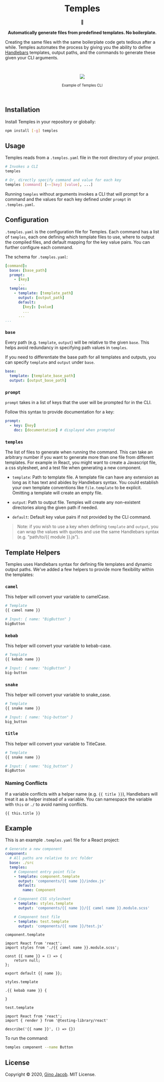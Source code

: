 <h1 align="center">Temples</h1>
<p align="center">
🕍
<br />
<br />
<b>Automatically generate files from predefined templates. No boilerplate.</b>
</p>

Creating the same files with the same boilerplate code gets tedious after a while. Temples automates the process by giving you the ability to define [Handlebars](https://handlebarsjs.com/) templates, output paths, and the commands to generate these given your CLI arguments.

<br />

<p align="center">
<img  src="https://user-images.githubusercontent.com/23367882/81625727-bacd1980-93c7-11ea-80f0-08af6e1ef855.gif"/>

</p>

<p align="center">
<sub>Example of Temples CLI</sub>
</p>
<br />

## **Installation**

Install Temples in your repository or globally:

```bash
npm install [-g] temples
```

## **Usage**

Temples reads from a `.temples.yaml` file in the root directory of your project.

```bash
# Invokes a CLI
temples

# Or, directly specify command and value for each key
temples [command] [--[key] [value], ...]
```

Running `temples` without arguments invokes a CLI that will prompt for a command and the values for each key defined under `prompt` in `.temples.yaml`.

## **Configuration**

`.temples.yaml` is the configuration file for Temples. Each command has a list of `temples`, each one defining which template files to use, where to output the compiled files, and default mapping for the key value pairs. You can further configure each command.

The schema for `.temples.yaml`:

```yaml
[command]:
  base: [base_path]
  prompt:
    - [key]
      ...
  temples:
    - template: [template_path]
      output: [output_path]
      default:
        [key]: [value]
        ...
      ...
...
```

### `base`

Every path (e.g. `template`, `output`) will be relative to the given `base`. This helps avoid redundancy in specifying path values in `temples`.

If you need to differentiate the base path for all templates and outputs, you can specify `template` and `output` under `base`.

```yaml
base:
  template: [template_base_path]
  output: [output_base_path]
```

### `prompt`

`prompt` takes in a list of keys that the user will be prompted for in the CLI.

Follow this syntax to provide documentation for a key:

```yaml
prompt:
  - key: [key]
    doc: [documentation] # displayed when prompted
```

### `temples`

The list of files to generate when running the command. This can take an arbitrary number if you want to generate more than one file from different templates. For example in React, you might want to create a Javascript file, a css stylesheet, and a test file when generating a new component.

- `template`: Path to template file. A template file can have any extension as long as it has text and abides by Handlebars syntax. You could establish your own template conventions like `file.template` to be explicit. Omitting a template will create an empty file.

- `output`: Path to output file. Temples will create any non-existent directories along the given path if needed.

- `default`: Default key value pairs if not provided by the CLI command.

> Note: if you wish to use a key when defining `template` and `output`, you can wrap the values with quotes and use the same Handlebars syntax (e.g. “path/to/{{ module }}.js”).

## **Template Helpers**

Temples uses Handlebars syntax for defining file templates and dynamic output paths. We've added a few helpers to provide more flexibility within the templates:

### `camel`

This helper will convert your variable to camelCase.

```sh
# Template
{{ camel name }}
```

```sh
# Input: { name: "BigButton" }
bigButton
```

### `kebab`

This helper will convert your variable to kebab-case.

```sh
# Template
{{ kebab name }}
```

```sh
# Input: { name: "bigButton" }
big-button
```

### `snake`

This helper will convert your variable to snake_case.

```sh
# Template
{{ snake name }}
```

```sh
# Input: { name: "big-button" }
big_button
```

### `title`

This helper will convert your variable to TitleCase.

```sh
# Template
{{ snake name }}
```

```sh
# Input: { name: "big_button" }
BigButton
```

### Naming Conflicts

If a variable conflicts with a helper name (e.g. `{{ title }}`), Handlebars will treat it as a helper instead of a variable. You can namespace the variable with `this` or `./` to avoid naming conflicts.

```
{{ this.title }}
```

## **Example**

This is an example `.temples.yaml` file for a React project:

```yaml
# Generate a new component
component:
  # All paths are relative to src folder
  base: ./src
  temples:
    # Component entry point file
    - template: component.template
      output: 'components/{{ name }}/index.js'
      default:
        name: Component

    # Component CSS stylesheet
    - template: styles.template
      output: 'components/{{ name }}/{{ camel name }}.module.scss'

    # Component test file
    - template: test.template
      output: 'components/{{ name }}/test.js'
```

`component.template`

```
import React from 'react';
import styles from './{{ camel name }}.module.scss';

const {{ name }} = () => {
	return null;
};

export default {{ name }};
```

`styles.template`

```
.{{ kebab name }} {

}
```

`test.template`

```
import React from 'react';
import { render } from '@testing-library/react'

describe('{{ name }}', () => {})
```

To run the command:

```bash
temples component --name Button
```

## **License**

Copyright © 2020, [Gino Jacob](https://ginojacob.com). MIT License.
